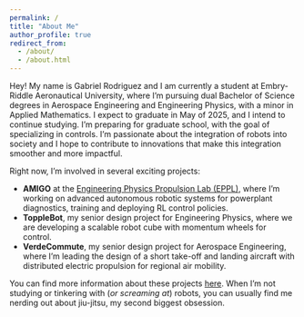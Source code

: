 ```yaml
---
permalink: /
title: "About Me"
author_profile: true
redirect_from: 
  - /about/
  - /about.html
---
```


Hey! My name is Gabriel Rodriguez and I am currently a student at Embry-Riddle Aeronautical University, where I’m pursuing dual Bachelor of Science degrees in Aerospace Engineering and Engineering Physics, with a minor in Applied Mathematics. I expect to graduate in May of 2025, and I intend to continue studying. I’m preparing for graduate school, with the goal of specializing in controls. I’m passionate about the integration of robots into society and I hope to contribute to innovations that make this integration smoother and more impactful.

Right now, I’m involved in several exciting projects:
- **AMIGO** at the [Engineering Physics Propulsion Lab (EPPL)](https://www.linkedin.com/company/eppl-erau-db), where I’m working on advanced autonomous robotic systems for powerplant diagnostics, training and deploying RL control policies.
- **ToppleBot**, my senior design project for Engineering Physics, where we are developing a scalable robot cube with momentum wheels for control.
- **VerdeCommute**, my senior design project for Aerospace Engineering, where I’m leading the design of a short take-off and landing aircraft with distributed electric propulsion for regional air mobility.

You can find more information about these projects [here](https://gabearod2.github.io/projects/). When I’m not studying or tinkering with (*or screaming at*) robots, you can usually find me nerding out about jiu-jitsu, my second biggest obsession. 

